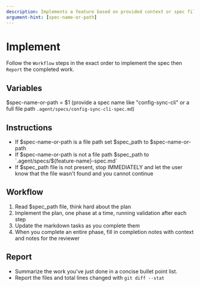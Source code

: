 ```yaml
---
description: Implements a feature based on provided context or spec file
argument-hint: [spec-name-or-path]
---
```


# Implement

Follow the `Workflow` steps in the exact order to implement the spec then `Report` the completed work.

## Variables

$spec-name-or-path = $1 (provide a spec name like "config-sync-cli" or a full file path `.agent/specs/config-sync-cli-spec.md`)

## Instructions

- If $spec-name-or-path is a file path set $spec_path to $spec-name-or-path
- If $spec-name-or-path is not a file path $spec_path to `.agent/specs/${feature-name}-spec.md`
- If $spec_path file is not present, stop IMMEDIATELY and let the user know that the file wasn't found and you cannot continue

## Workflow

1. Read $spec_path file, think hard about the plan
2. Implement the plan, one phase at a time, running validation after each step
3. Update the markdown tasks as you complete them
4. When you complete an entire phase, fill in completion notes with context and notes for the reviewer

## Report

- Summarize the work you've just done in a concise bullet point list.
- Report the files and total lines changed with `git diff --stat`
